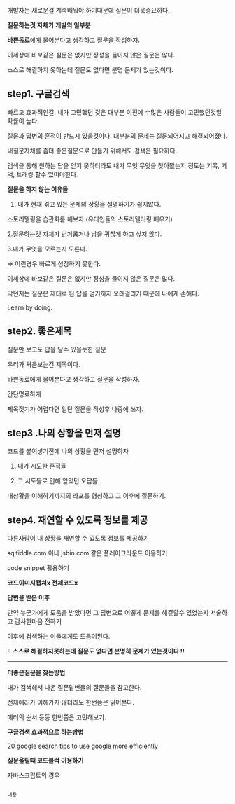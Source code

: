 개발자는 새로운걸 계속배워야 하기때문에 질문이 더욱중요하다.

**질문하는것 자체가 개발의 일부분**

**바쁜동료**에게 물어본다고 생각하고 질문을 작성하자.

이세상에 바보같은 질문은 없지만 정성을 들이지 않은 질문은 많다.

스스로 해결하지 못하는데 질문도 없다면 분명 문제가 있는것이다.

## step1. 구글검색

빠르고 효과적인길. 내가 고민했던 것은 대부분 이전에 수많은 사람들이 고민했던것일 확률이 높다.

질문과 답변의 흔적이 반드시 있을것이다. 대부분의 문제는 질문되어지고 해결되어졌다.

내질문자체를 좀더 좋은질문으로 만들기 위해서도 검색은 필요하다.

검색을 통해 원하는 답을 얻지 못하더라도 내가 무엇 무엇을 찾아봤는지 정도는 기록, 기억, 트래킹 할수 있어야한다.

**질문을 하지 않는 이유들**

1. 내가 현재 겪고 있는 문제의 상황을 설명하기가 쉽지않다.

스토리텔링을 습관화를 해보자.(유대인들의 스토리텔러링 배우기)

2.질문하는것 자체가 번거롭거나 남을 귀찮게 하고 싶지 않다.

3.내가 무엇을 모르는지 모른다.

⇒ 이런경우 빠르게 성장하기 못한다.

이세상에 바보같은 질문은 없지만 정성을 들이지 않은 질문은 많다.

막던지는 질문은 제대로 된 답을 얻기까지 오래걸리기 때문에 나에게 손해다.

Learn by doing.

## step2. 좋은제목

질문만 보고도 답을 달수 있을듯한 질문

우리가 처음보는건 제목이다.

바쁜동료에게 물어본다고 생각하고 질문을 작성하자.

간단명료하게.

제목짓기가 어렵다면 일단 질문을 작성후 나중에 쓰자.

## step3 .나의 상황을 먼저 설명

코드를 붙여넣기전에 나의 상황을 먼저 설명하자

1. 내가 시도한 흔적들

2. 그 시도들로 인해 얻었던 오답들.

내상황을 이해하기까지의 라포를 형성하고 그 이후에 질문하기.

## step4. 재연할 수 있도록 정보를 제공

다른사람이 내 상황을 재연할 수 있도록 정보를 제공하기

sqlfiddle.com 이나 jsbin.com 같은 플레이그라운드 이용하기

code snippet 활용하기

**코드이미지캡쳐x  전체코드x**

**답변을 받은 이후**

만약 누군가에게 도움을 받았다면 그 답변으로 어떻게 문제를 해결할수 있었는지 서술하고 감사한마음 전하기

이후에 검색하는 이들에게도 도움이된다.

!! **스스로 해결하지못하는데 질문도 없다면 분명히 문제가 있는것이다 !!**

---

**더좋은질문을 찾는방법**

내가 검색해서 나온 질문답변들의 질문들을 참고한다.

전체에러가 이해가지 않더라도 한번쯤은 읽어본다.

에러의 순서 등등 한번쯤은 고민해보기.

**구글검색 효과적으로 하는방법**

20 google search tips to use google more efficiently

**질문올릴때 코드블럭 이용하기**

자바스크립트의 경우

```js

내용

```
